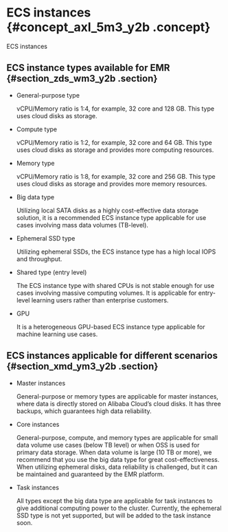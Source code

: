# ECS instances {#concept_axl_5m3_y2b .concept}

ECS instances

## ECS instance types available for EMR {#section_zds_wm3_y2b .section}

-   General-purpose type

    vCPU/Memory ratio is 1:4, for example, 32 core and 128 GB. This type uses cloud disks as storage.

-   Compute type

    vCPU/Memory ratio is 1:2, for example, 32 core and 64 GB. This type uses cloud disks as storage and provides more computing resources.

-   Memory type

    vCPU/Memory ratio is 1:8, for example, 32 core and 256 GB. This type uses cloud disks as storage and provides more memory resources.

-   Big data type

    Utilizing local SATA disks as a highly cost-effective data storage solution, it is a recommended ECS instance type applicable for use cases involving mass data volumes \(TB-level\).

-   Ephemeral SSD type

    Utilizing ephemeral SSDs, the ECS instance type has a high local IOPS and throughput.

-   Shared type \(entry level\)

    The ECS instance type with shared CPUs is not stable enough for use cases involving massive computing volumes. It is applicable for entry-level learning users rather than enterprise customers.

-   GPU

    It is a heterogeneous GPU-based ECS instance type applicable for machine learning use cases.


## ECS instances applicable for different scenarios {#section_xmd_ym3_y2b .section}

-   Master instances

    General-purpose or memory types are applicable for master instances, where data is directly stored on Alibaba Cloud’s cloud disks. It has three backups, which guarantees high data reliability.

-   Core instances

    General-purpose, compute, and memory types are applicable for small data volume use cases \(below TB level\) or when OSS is used for primary data storage. When data volume is large \(10 TB or more\), we recommend that you use the big data type for great cost-effectiveness. When utilizing ephemeral disks, data reliability is challenged, but it can be maintained and guaranteed by the EMR platform.

-   Task instances

    All types except the big data type are applicable for task instances to give additional computing power to the cluster. Currently, the ephemeral SSD type is not yet supported, but will be added to the task instance soon.


